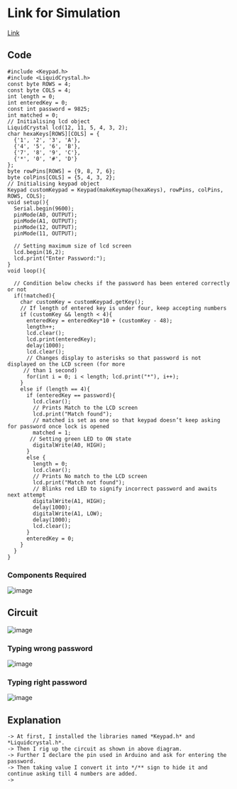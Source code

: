
# Link for Simulation

[Link](https://www.tinkercad.com/things/kPW2MyriG1N-password?sharecode=isHsHGCJsL94UDFf7Jpuiw_nKz36wDLnldbHWgZLjvE)

## Code
```
#include <Keypad.h>
#include <LiquidCrystal.h>
const byte ROWS = 4; 
const byte COLS = 4; 
int length = 0;
int enteredKey = 0;
const int password = 9825;
int matched = 0;
// Initialising lcd object
LiquidCrystal lcd(12, 11, 5, 4, 3, 2);  
char hexaKeys[ROWS][COLS] = {
  {'1', '2', '3', 'A'},
  {'4', '5', '6', 'B'},
  {'7', '8', '9', 'C'},
  {'*', '0', '#', 'D'}
};
byte rowPins[ROWS] = {9, 8, 7, 6}; 
byte colPins[COLS] = {5, 4, 3, 2}; 
// Initialising keypad object
Keypad customKeypad = Keypad(makeKeymap(hexaKeys), rowPins, colPins, ROWS, COLS); 
void setup(){
  Serial.begin(9600);
  pinMode(A0, OUTPUT);
  pinMode(A1, OUTPUT);
  pinMode(12, OUTPUT);
  pinMode(11, OUTPUT);

  // Setting maximum size of lcd screen
  lcd.begin(16,2);
  lcd.print("Enter Password:");
}
void loop(){
  
  // Condition below checks if the password has been entered correctly or not
  if(!matched){
    char customKey = customKeypad.getKey();
    // If length of entered key is under four, keep accepting numbers
    if (customKey && length < 4){
      enteredKey = enteredKey*10 + (customKey - 48);
      length++;
      lcd.clear();
      lcd.print(enteredKey);
      delay(1000);
      lcd.clear();
      // Changes display to asterisks so that password is not displayed on the LCD screen (for more 
     // than 1 second)
      for(int i = 0; i < length; lcd.print("*"), i++);
    }
    else if (length == 4){
      if (enteredKey == password){
        lcd.clear();
        // Prints Match to the LCD screen
        lcd.print("Match found");
        // matched is set as one so that keypad doesn’t keep asking for password once lock is opened
        matched = 1;
       // Setting green LED to ON state
        digitalWrite(A0, HIGH);
      }
      else {
        length = 0;
        lcd.clear();
        // Prints No match to the LCD screen
        lcd.print("Match not found");
        // Blinks red LED to signify incorrect password and awaits next attempt
        digitalWrite(A1, HIGH);
        delay(1000);
        digitalWrite(A1, LOW);
        delay(1000);
        lcd.clear();
      }
      enteredKey = 0;
    }
  }
}
```


### Components Required

![image](https://github.com/Jokergif/D0--Virtual-Mouse-using-esp32cam/assets/161494158/e6d111e3-9494-4bef-b8d7-4f6aa869eadd)



## Circuit 

![image](https://github.com/Jokergif/D0--Virtual-Mouse-using-esp32cam/assets/161494158/72903693-7210-4ed0-b7a3-f2c56c2ec29b)



### Typing wrong password

![image](https://github.com/Jokergif/D0--Virtual-Mouse-using-esp32cam/assets/161494158/1e0f72df-9f28-4a33-ac1d-610bc6743165)



### Typing right password

![image](https://github.com/Jokergif/D0--Virtual-Mouse-using-esp32cam/assets/161494158/ad05bb67-a213-4fa6-939c-2d7e8a888cde)


## Explanation
```
-> At first, I installed the libraries named *Keypad.h* and *Liquidcrystal.h*.
-> Then I rig up the circuit as shown in above diagram.
-> Further I declare the pin used in Arduino and ask for entering the password.
-> Then taking value I convert it into */** sign to hide it and continue asking till 4 numbers are added.
-> 
```




